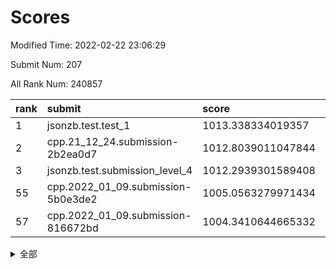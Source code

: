 # Scores

Modified Time: 2022-02-22 23:06:29

Submit Num: 207

All Rank Num: 240857

| rank |               submit               |       score        |       sigma        | pk_num |
| :--- | :--------------------------------- | :----------------- | :----------------- | :----- |
| 1    | jsonzb.test.test_1                 | 1013.338334019357  | 0.7931254045314967 | 4653   |
| 2    | cpp.21_12_24.submission-2b2ea0d7   | 1012.8039011047844 | 0.7898413795421305 | 4653   |
| 3    | jsonzb.test.submission_level_4     | 1012.2939301589408 | 0.7839380875596135 | 4653   |
| 55   | cpp.2022_01_09.submission-5b0e3de2 | 1005.0563279971434 | 0.7211974754947973 | 4655   |
| 57   | cpp.2022_01_09.submission-816672bd | 1004.3410644665332 | 0.7090846834953244 | 4655   |


<details>
<summary>全部</summary>

| rank |                 submit                 |       score        |       sigma        | pk_num |
| :--- | :------------------------------------- | :----------------- | :----------------- | :----- |
| 1    | jsonzb.test.test_1                     | 1013.338334019357  | 0.7931254045314967 | 4653   |
| 2    | cpp.21_12_24.submission-2b2ea0d7       | 1012.8039011047844 | 0.7898413795421305 | 4653   |
| 3    | jsonzb.test.submission_level_4         | 1012.2939301589408 | 0.7839380875596135 | 4653   |
| 4    | gobigger.level_3.submission_level_3_24 | 1012.027163687386  | 0.7860345964885024 | 4657   |
| 5    | gobigger.level_3.submission_level_3_20 | 1011.9112197238895 | 0.7738581320604198 | 4655   |
| 6    | gobigger.level_3.submission_level_3_16 | 1011.3880146616744 | 0.7654750698493996 | 4653   |
| 7    | gobigger.level_3.submission_level_3_34 | 1011.3524176066475 | 0.7676093658667327 | 4654   |
| 8    | gobigger.level_3.submission_level_3_11 | 1011.2796338045736 | 0.7580545508305623 | 4655   |
| 9    | gobigger.level_3.submission_level_3_32 | 1011.0863781557184 | 0.7559610849034255 | 4658   |
| 10   | gobigger.level_3.submission_level_3_45 | 1011.0639810447433 | 0.781176492916301  | 4649   |
| 11   | gobigger.level_3.submission_level_3_48 | 1011.0527359317912 | 0.7608088155276272 | 4651   |
| 12   | gobigger.level_3.submission_level_3_3  | 1010.983659918439  | 0.7731063583605029 | 4657   |
| 13   | gobigger.level_3.submission_level_3_6  | 1010.7948885254063 | 0.7665647832385761 | 4653   |
| 14   | gobigger.level_3.submission_level_3_14 | 1010.6362929111403 | 0.760039206171629  | 4653   |
| 15   | gobigger.level_3.submission_level_3_30 | 1010.5938578468321 | 0.7729527101235669 | 4651   |
| 16   | gobigger.level_3.submission_level_3_7  | 1010.5843832503576 | 0.764400196641673  | 4658   |
| 17   | gobigger.level_3.submission_level_3_47 | 1010.4734364676665 | 0.7735313007368282 | 4657   |
| 18   | gobigger.level_3.submission_level_3_35 | 1010.462707553103  | 0.7592968421812779 | 4657   |
| 19   | gobigger.level_3.submission_level_3_17 | 1010.3092433835064 | 0.7780361791383386 | 4649   |
| 20   | gobigger.level_3.submission_level_3_37 | 1010.2808816328259 | 0.7635354666064796 | 4651   |
| 21   | gobigger.level_3.submission_level_3_26 | 1010.2278154088224 | 0.7619824915337499 | 4654   |
| 22   | gobigger.level_3.submission_level_3_41 | 1009.9808104987251 | 0.7383987400398455 | 4656   |
| 23   | gobigger.level_3.submission_level_3_8  | 1009.9478445733571 | 0.7777169858731782 | 4656   |
| 24   | gobigger.level_3.submission_level_3_40 | 1009.9021665019116 | 0.7522627285716248 | 4658   |
| 25   | gobigger.level_3.submission_level_3_33 | 1009.8738086439793 | 0.733789521413188  | 4660   |
| 26   | gobigger.level_3.submission_level_3_42 | 1009.7855870956952 | 0.7612329681957578 | 4658   |
| 27   | gobigger.level_3.submission_level_3_31 | 1009.7616813941426 | 0.7589782150949396 | 4656   |
| 28   | gobigger.level_3.submission_level_3_18 | 1009.7438662532217 | 0.7487195870386013 | 4656   |
| 29   | gobigger.level_3.submission_level_3_49 | 1009.7100440116689 | 0.7604336808868668 | 4655   |
| 30   | gobigger.level_3.submission_level_3_25 | 1009.7099235181468 | 0.748110885572148  | 4655   |
| 31   | gobigger.level_3.submission_level_3_44 | 1009.7055058963551 | 0.7614182526154194 | 4653   |
| 32   | gobigger.level_3.submission_level_3_1  | 1009.7028674071219 | 0.7620004670657146 | 4648   |
| 33   | gobigger.level_3.submission_level_3_10 | 1009.6225952769746 | 0.7422684457441915 | 4653   |
| 34   | gobigger.level_3.submission_level_3_36 | 1009.5850833517452 | 0.7687828212607764 | 4657   |
| 35   | gobigger.level_3.submission_level_3_23 | 1009.5598524002016 | 0.7719265164422988 | 4650   |
| 36   | gobigger.level_3.submission_level_3_27 | 1009.5502269341395 | 0.7469140777820755 | 4655   |
| 37   | gobigger.level_3.submission_level_3_46 | 1009.544645094646  | 0.7489384290999972 | 4658   |
| 38   | gobigger.level_3.submission_level_3_22 | 1009.4873723555177 | 0.741612147141833  | 4657   |
| 39   | gobigger.level_3.submission_level_3_9  | 1009.4177753609151 | 0.7437300664160064 | 4655   |
| 40   | gobigger.level_3.submission_level_3_39 | 1009.4171940318461 | 0.7423013871927329 | 4654   |
| 41   | gobigger.level_3.submission_level_3_4  | 1009.2342460478378 | 0.7467746797717425 | 4658   |
| 42   | gobigger.level_3.submission_level_3_28 | 1009.0906804518883 | 0.7769545794795039 | 4654   |
| 43   | gobigger.level_3.submission_level_3_2  | 1009.083391290555  | 0.7481957872362259 | 4651   |
| 44   | gobigger.level_3.submission_level_3_29 | 1009.0632153157724 | 0.7621303804404802 | 4658   |
| 45   | gobigger.level_3.submission_level_3_38 | 1009.0405696317526 | 0.7462266335843551 | 4653   |
| 46   | gobigger.level_3.submission_level_3_19 | 1009.0288867757314 | 0.7513698666680272 | 4654   |
| 47   | gobigger.level_3.submission_level_3_43 | 1009.0028619429187 | 0.760091828780731  | 4650   |
| 48   | gobigger.level_3.submission_level_3_21 | 1008.9769946608523 | 0.7518347731968571 | 4654   |
| 49   | gobigger.level_3.submission_level_3_5  | 1008.9357549405318 | 0.7313470571537564 | 4656   |
| 50   | gobigger.level_3.submission_level_3_13 | 1008.9107260248627 | 0.7465259396113326 | 4654   |
| 51   | gobigger.level_3.submission_level_3_15 | 1008.8021085386495 | 0.739454574587234  | 4654   |
| 52   | gobigger.level_3.submission_level_3_0  | 1008.4012744008214 | 0.7442017408031198 | 4657   |
| 53   | gobigger.level_3.submission_level_3_12 | 1008.1458219269333 | 0.7636807709081929 | 4656   |
| 54   | gobigger.level_1.submission_level_1_27 | 1005.7727822898108 | 0.7253360980972555 | 4654   |
| 55   | cpp.2022_01_09.submission-5b0e3de2     | 1005.0563279971434 | 0.7211974754947973 | 4655   |
| 56   | gobigger.level_1.submission_level_1_17 | 1004.9148643309258 | 0.7297037642946561 | 4657   |
| 57   | cpp.2022_01_09.submission-816672bd     | 1004.3410644665332 | 0.7090846834953244 | 4655   |
| 58   | gobigger.level_1.submission_level_1_28 | 1004.3043382877026 | 0.7084658239772863 | 4658   |
| 59   | gobigger.level_1.submission_level_1_48 | 1004.2392647673964 | 0.7205952254868647 | 4656   |
| 60   | gobigger.level_1.submission_level_1_41 | 1004.1454251995253 | 0.7014098397860851 | 4655   |
| 61   | gobigger.level_1.submission_level_1_23 | 1003.9642237463593 | 0.720543951629667  | 4649   |
| 62   | gobigger.level_1.submission_level_1_25 | 1003.956887345213  | 0.7088125623348293 | 4654   |
| 63   | gobigger.level_1.submission_level_1_2  | 1003.9263914417566 | 0.7132991654514739 | 4652   |
| 64   | gobigger.level_1.submission_level_1_32 | 1003.912680206466  | 0.7239477840433988 | 4652   |
| 65   | gobigger.level_1.submission_level_1_12 | 1003.8714562584518 | 0.7174330942062803 | 4655   |
| 66   | gobigger.level_1.submission_level_1_14 | 1003.8404625056547 | 0.7238040980092185 | 4655   |
| 67   | gobigger.level_1.submission_level_1_43 | 1003.8002256930567 | 0.708353942181561  | 4655   |
| 68   | gobigger.level_1.submission_level_1_15 | 1003.7917648531056 | 0.7080595146858545 | 4652   |
| 69   | gobigger.level_1.submission_level_1_0  | 1003.7796787524376 | 0.7086927941910641 | 4660   |
| 70   | gobigger.level_1.submission_level_1_5  | 1003.7693074811499 | 0.7187464831651018 | 4656   |
| 71   | gobigger.level_1.submission_level_1_34 | 1003.7563763627439 | 0.711215924349116  | 4654   |
| 72   | gobigger.level_1.submission_level_1_31 | 1003.7333784344208 | 0.7240780493360152 | 4649   |
| 73   | gobigger.level_1.submission_level_1_24 | 1003.6918638305094 | 0.7273880822702966 | 4654   |
| 74   | gobigger.level_1.submission_level_1_46 | 1003.6711162154169 | 0.7272827682308642 | 4655   |
| 75   | gobigger.level_1.submission_level_1_49 | 1003.5843124169136 | 0.7308298666758709 | 4657   |
| 76   | gobigger.level_1.submission_level_1_19 | 1003.5231349205704 | 0.7112830176202208 | 4651   |
| 77   | gobigger.level_1.submission_level_1_13 | 1003.4905902192991 | 0.707587141723043  | 4657   |
| 78   | gobigger.level_1.submission_level_1_30 | 1003.4903238261215 | 0.7204841427179542 | 4647   |
| 79   | gobigger.level_1.submission_level_1_33 | 1003.4523400551725 | 0.7008076510512525 | 4655   |
| 80   | gobigger.level_1.submission_level_1_6  | 1003.3298476587162 | 0.7233469714619561 | 4657   |
| 81   | gobigger.level_1.submission_level_1_16 | 1003.3035793590572 | 0.7277097802953549 | 4649   |
| 82   | gobigger.level_1.submission_level_1_1  | 1003.2795523349549 | 0.7249946617007347 | 4654   |
| 83   | gobigger.level_1.submission_level_1_7  | 1003.2785969689565 | 0.7136036326858013 | 4652   |
| 84   | gobigger.level_1.submission_level_1_3  | 1003.2608166824233 | 0.7241902413105197 | 4653   |
| 85   | gobigger.level_1.submission_level_1_36 | 1003.2197193378929 | 0.7200514901075956 | 4650   |
| 86   | gobigger.level_1.submission_level_1_20 | 1003.1990492035239 | 0.7139378308318861 | 4657   |
| 87   | gobigger.level_1.submission_level_1_18 | 1003.1930359234041 | 0.7225690147321194 | 4659   |
| 88   | gobigger.level_1.submission_level_1_4  | 1003.1229792659182 | 0.7105297946528069 | 4650   |
| 89   | gobigger.level_1.submission_level_1_11 | 1003.1054761667344 | 0.7095313026843612 | 4649   |
| 90   | gobigger.level_1.submission_level_1_35 | 1002.9568830168029 | 0.7153459052974658 | 4652   |
| 91   | gobigger.level_1.submission_level_1_37 | 1002.7167609111232 | 0.717765593644355  | 4652   |
| 92   | gobigger.level_1.submission_level_1_44 | 1002.7066884433444 | 0.7092451469470983 | 4657   |
| 93   | gobigger.level_1.submission_level_1_22 | 1002.6951352009137 | 0.7126293462342498 | 4649   |
| 94   | gobigger.level_1.submission_level_1_26 | 1002.6170415001914 | 0.7079123547073162 | 4659   |
| 95   | gobigger.level_1.submission_level_1_38 | 1002.5879470975719 | 0.7139914436228444 | 4652   |
| 96   | gobigger.level_1.submission_level_1_40 | 1002.4688717767074 | 0.725307363210928  | 4658   |
| 97   | gobigger.level_1.submission_level_1_10 | 1002.4228854307604 | 0.7167277496553511 | 4658   |
| 98   | gobigger.level_1.submission_level_1_9  | 1002.3957615092387 | 0.7151480001352369 | 4649   |
| 99   | gobigger.level_1.submission_level_1_8  | 1002.3411952978352 | 0.7128561527342744 | 4651   |
| 100  | gobigger.level_1.submission_level_1_21 | 1002.3299183134063 | 0.7137279122494644 | 4652   |
| 101  | gobigger.level_1.submission_level_1_29 | 1001.984283175116  | 0.7098118651900632 | 4656   |
| 102  | gobigger.level_1.submission_level_1_39 | 1001.938840647086  | 0.7168948054078814 | 4654   |
| 103  | gobigger.level_1.submission_level_1_47 | 1001.8270052140255 | 0.7173904694159543 | 4655   |
| 104  | gobigger.level_1.submission_level_1_42 | 1001.7509906536762 | 0.7155303530560532 | 4657   |
| 105  | gobigger.level_1.submission_level_1_45 | 1000.6320787555559 | 0.7187092211282989 | 4651   |
| 106  | gobigger.random.submission_random_18   | 997.6870708250175  | 0.7021543668234346 | 4658   |
| 107  | gobigger.random.submission_random_30   | 997.3903465945266  | 0.7063195269127244 | 4657   |
| 108  | gobigger.random.submission_random_9    | 997.2840703409678  | 0.7025156763709238 | 4654   |
| 109  | gobigger.random.submission_random_11   | 997.2171642285833  | 0.701614260721987  | 4652   |
| 110  | gobigger.random.submission_random_42   | 997.0079706012327  | 0.7167705796811934 | 4657   |
| 111  | gobigger.random.submission_random_3    | 996.9541761918334  | 0.7075608748050207 | 4652   |
| 112  | gobigger.random.submission_random_38   | 996.8928440540041  | 0.7052873160067531 | 4650   |
| 113  | gobigger.random.submission_random_2    | 996.8815362133691  | 0.7068091108255965 | 4650   |
| 114  | gobigger.random.submission_random_40   | 996.779474747401   | 0.704578724488902  | 4654   |
| 115  | gobigger.random.submission_random_17   | 996.7632367930909  | 0.7112466549319743 | 4650   |
| 116  | gobigger.random.submission_random_5    | 996.50716414516    | 0.7126134655555177 | 4655   |
| 117  | gobigger.random.submission_random_41   | 996.502230981844   | 0.7131590283505321 | 4657   |
| 118  | gobigger.random.submission_random_23   | 996.4663495715265  | 0.7147329502823602 | 4658   |
| 119  | gobigger.random.submission_random_6    | 996.460765021051   | 0.7179483371229505 | 4652   |
| 120  | gobigger.random.submission_random_46   | 996.4593930451626  | 0.699728267836668  | 4648   |
| 121  | gobigger.random.submission_random_39   | 996.3063893542007  | 0.703718228426986  | 4655   |
| 122  | gobigger.random.submission_random_22   | 996.2983624208232  | 0.7020369023525004 | 4655   |
| 123  | gobigger.random.submission_random_10   | 996.2061732819253  | 0.7062361588382167 | 4655   |
| 124  | gobigger.random.submission_random_32   | 996.2040521983461  | 0.6999148392575547 | 4659   |
| 125  | gobigger.random.submission_random_1    | 996.129887592399   | 0.7168290582279367 | 4656   |
| 126  | gobigger.random.submission_random_27   | 996.1169828217513  | 0.7238918939261814 | 4659   |
| 127  | gobigger.random.submission_random_19   | 996.0889857113558  | 0.7119843218507523 | 4651   |
| 128  | gobigger.random.submission_random_45   | 996.0806642480321  | 0.7023168531805716 | 4650   |
| 129  | gobigger.random.submission_random_33   | 996.0191046903255  | 0.7047993529136727 | 4653   |
| 130  | gobigger.random.submission_random_12   | 996.0033708570492  | 0.7206305914144658 | 4655   |
| 131  | gobigger.random.submission_random_29   | 995.8597183565977  | 0.6976388339015476 | 4657   |
| 132  | gobigger.random.submission_random_36   | 995.8248906483789  | 0.7222820354396549 | 4652   |
| 133  | gobigger.random.submission_random_31   | 995.824583902798   | 0.714412751355951  | 4652   |
| 134  | gobigger.random.submission_random_37   | 995.7821130797736  | 0.711209565844361  | 4654   |
| 135  | gobigger.random.submission_random_8    | 995.7493926108586  | 0.7253896494731336 | 4653   |
| 136  | gobigger.random.submission_random_43   | 995.7339298714156  | 0.6984150236039619 | 4647   |
| 137  | gobigger.random.submission_random_14   | 995.7149205334566  | 0.7047160388054163 | 4657   |
| 138  | gobigger.random.submission_random_35   | 995.6136129422495  | 0.7052213421311185 | 4653   |
| 139  | gobigger.random.submission_random_21   | 995.5987894749067  | 0.7249688414335483 | 4653   |
| 140  | gobigger.random.submission_random_48   | 995.5962750264291  | 0.7010386074318028 | 4662   |
| 141  | gobigger.random.submission_random_49   | 995.593825939282   | 0.7035708735030716 | 4654   |
| 142  | gobigger.random.submission_random_24   | 995.5866220215228  | 0.7202170355246293 | 4653   |
| 143  | gobigger.random.submission_random_7    | 995.5142955243824  | 0.7108544657714826 | 4653   |
| 144  | gobigger.random.submission_random_4    | 995.4989713784113  | 0.703010146101435  | 4650   |
| 145  | gobigger.random.submission_random_47   | 995.4714886017233  | 0.7262083683378389 | 4654   |
| 146  | gobigger.random.submission_random_16   | 995.4525316144011  | 0.714250273796836  | 4656   |
| 147  | gobigger.random.submission_random_44   | 995.3656796125061  | 0.7090246430863321 | 4653   |
| 148  | gobigger.random.submission_random_0    | 995.2107736623703  | 0.7259138612581297 | 4655   |
| 149  | gobigger.random.submission_random_20   | 995.1394731848535  | 0.7291113635362382 | 4649   |
| 150  | gobigger.random.submission_random_15   | 995.1243542114538  | 0.7125903805272602 | 4656   |
| 151  | gobigger.random.submission_random_34   | 994.7983870041656  | 0.7182013884674817 | 4652   |
| 152  | gobigger.random.submission_random_26   | 994.7858496426679  | 0.7319208329620345 | 4652   |
| 153  | gobigger.random.submission_random_25   | 994.4319579256597  | 0.7046677484032309 | 4654   |
| 154  | gobigger.random.submission_random_13   | 994.2982868331707  | 0.7108566478501596 | 4655   |
| 155  | gobigger.random.submission_random_28   | 994.2880398142729  | 0.722469952082808  | 4656   |
| 156  | gobigger.level_2.submission_level_2_1  | 993.8262918391437  | 0.7276231225591923 | 4656   |
| 157  | gobigger.level_2.submission_level_2_22 | 993.74842994785    | 0.7413926121296548 | 4649   |
| 158  | gobigger.level_2.submission_level_2_21 | 993.6792570843869  | 0.7281745293202144 | 4659   |
| 159  | gobigger.level_2.submission_level_2_36 | 993.3186021549499  | 0.7239491846352848 | 4656   |
| 160  | gobigger.level_2.submission_level_2_23 | 993.3104120366615  | 0.7278417498782532 | 4651   |
| 161  | gobigger.level_2.submission_level_2_34 | 993.1820148951322  | 0.7343011658384673 | 4651   |
| 162  | gobigger.level_2.submission_level_2_11 | 993.1577441123977  | 0.7442959245346894 | 4654   |
| 163  | gobigger.level_2.submission_level_2_10 | 993.0156199381495  | 0.7483965349104859 | 4654   |
| 164  | gobigger.level_2.submission_level_2_33 | 992.9490648413649  | 0.7341876163327994 | 4655   |
| 165  | gobigger.level_2.submission_level_2_4  | 992.9145018921012  | 0.7334990178634957 | 4654   |
| 166  | gobigger.level_2.submission_level_2_5  | 992.8828787823654  | 0.733407191700209  | 4661   |
| 167  | gobigger.level_2.submission_level_2_24 | 992.7639102313054  | 0.7493912516721032 | 4651   |
| 168  | gobigger.level_2.submission_level_2_3  | 992.6069510148338  | 0.7445458386533373 | 4653   |
| 169  | gobigger.level_2.submission_level_2_15 | 992.6026242313036  | 0.7476527492913608 | 4657   |
| 170  | gobigger.level_2.submission_level_2_49 | 992.5902737900024  | 0.7451288174545395 | 4654   |
| 171  | gobigger.level_2.submission_level_2_0  | 992.4949001751426  | 0.7379414261308835 | 4653   |
| 172  | gobigger.level_2.submission_level_2_43 | 992.4678387313633  | 0.7447611041761099 | 4654   |
| 173  | gobigger.level_2.submission_level_2_25 | 992.3768260079671  | 0.72914998606791   | 4660   |
| 174  | gobigger.level_2.submission_level_2_39 | 992.3421610624434  | 0.7401296359311975 | 4650   |
| 175  | gobigger.level_2.submission_level_2_16 | 992.3344076663316  | 0.7405771859132627 | 4654   |
| 176  | gobigger.level_2.submission_level_2_6  | 992.3296658747724  | 0.7378129526993426 | 4655   |
| 177  | gobigger.level_2.submission_level_2_7  | 992.322065065058   | 0.7391625880418404 | 4654   |
| 178  | gobigger.level_2.submission_level_2_48 | 992.3035306269895  | 0.7410615936633025 | 4656   |
| 179  | gobigger.level_2.submission_level_2_30 | 992.3026015321166  | 0.7326843408748218 | 4657   |
| 180  | gobigger.level_2.submission_level_2_17 | 992.24846608312    | 0.7693961135663469 | 4648   |
| 181  | gobigger.level_2.submission_level_2_46 | 992.1745883966571  | 0.754400083253421  | 4657   |
| 182  | gobigger.level_2.submission_level_2_14 | 992.1090029322208  | 0.7410054859081638 | 4656   |
| 183  | gobigger.level_2.submission_level_2_32 | 992.0806031934895  | 0.7405851562958273 | 4655   |
| 184  | gobigger.level_2.submission_level_2_8  | 992.0006488926163  | 0.747597358486582  | 4655   |
| 185  | gobigger.level_2.submission_level_2_42 | 991.9865503129478  | 0.7491260548797933 | 4654   |
| 186  | gobigger.level_2.submission_level_2_31 | 991.9047293115011  | 0.7511194091279426 | 4660   |
| 187  | gobigger.level_2.submission_level_2_9  | 991.8429124954207  | 0.7450183354163525 | 4653   |
| 188  | gobigger.level_2.submission_level_2_41 | 991.7319252042499  | 0.7431768564453574 | 4655   |
| 189  | gobigger.level_2.submission_level_2_29 | 991.7192818565741  | 0.7466383219585787 | 4655   |
| 190  | gobigger.level_2.submission_level_2_2  | 991.6448815619426  | 0.7262487427472336 | 4653   |
| 191  | gobigger.level_2.submission_level_2_12 | 991.5531451896148  | 0.7468855824744681 | 4657   |
| 192  | gobigger.level_2.submission_level_2_37 | 991.5351027425123  | 0.7399526243392003 | 4654   |
| 193  | gobigger.level_2.submission_level_2_18 | 991.514429920265   | 0.73748840949687   | 4652   |
| 194  | gobigger.level_2.submission_level_2_20 | 991.4648477508093  | 0.7743119136732096 | 4661   |
| 195  | gobigger.level_2.submission_level_2_27 | 991.3721500106446  | 0.7608500707666915 | 4656   |
| 196  | gobigger.level_2.submission_level_2_38 | 991.2177747753121  | 0.7538079405818249 | 4658   |
| 197  | gobigger.level_2.submission_level_2_19 | 991.2002420176353  | 0.7453603358749854 | 4655   |
| 198  | gobigger.level_2.submission_level_2_26 | 991.1964708602251  | 0.7733030860465262 | 4649   |
| 199  | gobigger.level_2.submission_level_2_47 | 991.1782394384064  | 0.7582226999271634 | 4657   |
| 200  | gobigger.level_2.submission_level_2_35 | 991.0998930141893  | 0.7709117519334172 | 4654   |
| 201  | gobigger.level_2.submission_level_2_13 | 991.0942099125197  | 0.7647480933588686 | 4657   |
| 202  | gobigger.level_2.submission_level_2_45 | 991.0050115218921  | 0.7550365460560787 | 4655   |
| 203  | gobigger.level_2.submission_level_2_44 | 990.9281664283352  | 0.7431380146055269 | 4650   |
| 204  | gobigger.level_2.submission_level_2_40 | 990.7122334129467  | 0.7676099878917985 | 4655   |
| 205  | gobigger.level_2.submission_level_2_28 | 990.48662213877    | 0.7638004954690909 | 4654   |
| 206  | gobigger.none.submission_none_0        | 978.6587850545253  | 1.2527710822932163 | 4658   |
| 207  | gobigger.none.submission_none_1        | 976.1993567936245  | 1.432013801211887  | 4655   |

</details>